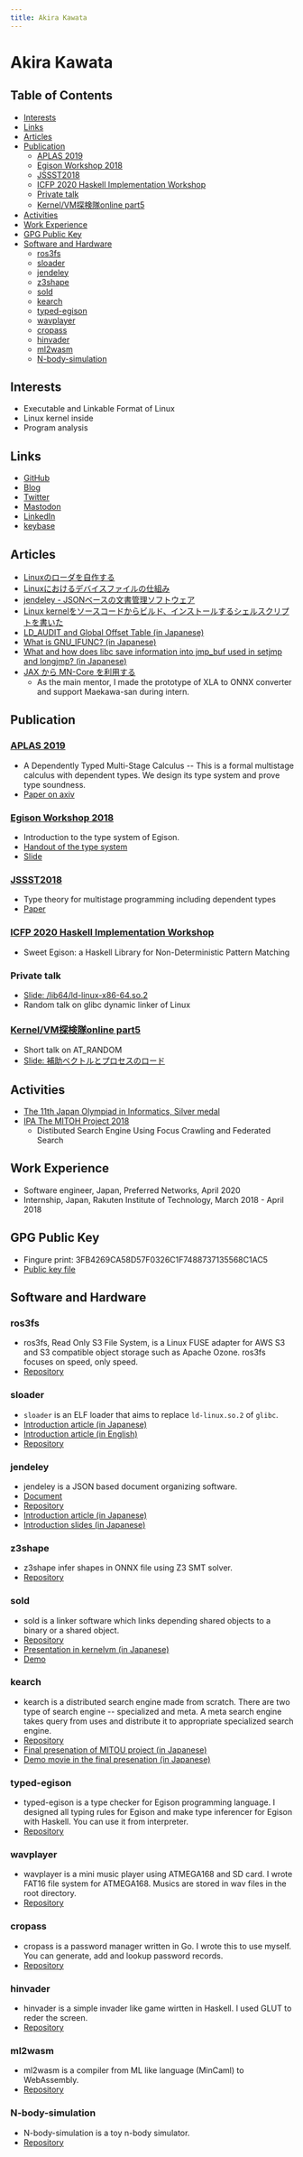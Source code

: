 ```yaml
---
title: Akira Kawata
---
```

# Akira Kawata <!-- omit in toc -->

## Table of Contents <!-- omit in toc -->
- [Interests](#interests)
- [Links](#links)
- [Articles](#articles)
- [Publication](#publication)
  - [APLAS 2019](#aplas-2019)
  - [Egison Workshop 2018](#egison-workshop-2018)
  - [JSSST2018](#jssst2018)
  - [ICFP 2020 Haskell Implementation Workshop](#icfp-2020-haskell-implementation-workshop)
  - [Private talk](#private-talk)
  - [Kernel/VM探検隊online part5 ](#kernelvm探検隊online-part5-)
- [Activities](#activities)
- [Work Experience](#work-experience)
- [GPG Public Key](#gpg-public-key)
- [Software and Hardware](#software-and-hardware)
  - [ros3fs](#ros3fs)
  - [sloader](#sloader)
  - [jendeley](#jendeley)
  - [z3shape](#z3shape)
  - [sold](#sold)
  - [kearch](#kearch)
  - [typed-egison](#typed-egison)
  - [wavplayer](#wavplayer)
  - [cropass](#cropass)
  - [hinvader](#hinvader)
  - [ml2wasm](#ml2wasm)
  - [N-body-simulation](#n-body-simulation)

## Interests
- Executable and Linkable Format of Linux
- Linux kernel inside
- Program analysis

## Links
- [GitHub](https://github.com/akawashiro)
- [Blog](http://a-kawashiro.hatenablog.com/)
- [Twitter](https://twitter.com/a_kawashiro)
- [Mastodon](https://mstdn.jp/@a_kawashiro)
- [LinkedIn](https://www.linkedin.com/in/akirakawata/)
- [keybase](https://keybase.io/a_kawashiro)

## Articles
- [Linuxのローダを自作する](https://zenn.dev/a_kawashiro/articles/506a224d206418)
- [Linuxにおけるデバイスファイルの仕組み](https://zenn.dev/a_kawashiro/articles/387fa97163dd66)
- [jendeley - JSONベースの文書管理ソフトウェア](https://zenn.dev/a_kawashiro/articles/a2170f967f9508)
- [Linux kernelをソースコードからビルド、インストールするシェルスクリプトを書いた](./articles/linux-build-script.md)
- [LD_AUDIT and Global Offset Table (in Japanese)](https://a-kawashiro.hatenablog.com/entry/2022/01/08/220526)
- [What is GNU_IFUNC? (in Japanese)](https://a-kawashiro.hatenablog.com/entry/2021/11/07/100540)
- [What and how does libc save information into jmp_buf used in setjmp and longjmp? (in Japanese)](https://a-kawashiro.hatenablog.com/entry/2020/12/31/184339)
- [JAX から MN-Core を利用する](https://tech.preferred.jp/ja/blog/jax-on-mncore/)
  - As the main mentor, I made the prototype of XLA to ONNX converter and support Maekawa-san during intern.

## Publication

### [APLAS 2019](https://conf.researchr.org/home/aplas-2019)
- A Dependently Typed Multi-Stage Calculus -- This is a formal multistage calculus with dependent types. We design its type system and prove type soundness.
- [Paper on axiv](https://arxiv.org/abs/1908.02035)

### [Egison Workshop 2018](https://connpass.com/event/102061/)
- Introduction to the type system of Egison.
- [Handout of the type system](https://akawashiro.github.io/EgisonTypingrules.pdf)
- [Slide](https://akawashiro.github.io/EgisonTypeSystem.pdf)

### [JSSST2018](https://jssst2018.wordpress.com/)
- Type theory for multistage programming including dependent types
- [Paper](http://jssst.or.jp/files/user/taikai/2018/PPL/ppl1-3.pdf)

### [ICFP 2020 Haskell Implementation Workshop](https://icfp20.sigplan.org/details/hiw-2020-papers/10/Sweet-Egison-a-Haskell-Library-for-Non-Deterministic-Pattern-Matching)
- Sweet Egison: a Haskell Library for Non-Deterministic Pattern Matching

### Private talk
- [Slide: /lib64/ld-linux-x86-64.so.2](https://docs.google.com/presentation/d/1WPxr6d_me_QU3mRWxBzs7y2iPhwV2YeAoB4EGcG9H90/edit?usp=sharing)
- Random talk on glibc dynamic linker of Linux

### [Kernel/VM探検隊online part5 ](https://kernelvm.connpass.com/event/256248/)
- Short talk on AT_RANDOM
- [Slide: 補助ベクトルとプロセスのロード](https://akawashiro.github.io/auxval_kernelvm_20220828.pdf)

## Activities
- [The 11th Japan Olympiad in Informatics, Silver medal](https://www.ioi-jp.org/joi/2011/2012-medalists.html)
- [IPA The MITOH Project 2018](https://www.ipa.go.jp/jinzai/mitou/2018/gaiyou_s-2)
    - Distibuted Search Engine Using Focus Crawling and Federated Search

## Work Experience
- Software engineer, Japan, Preferred Networks, April 2020
- Internship, Japan, Rakuten Institute of Technology, March 2018 - April 2018

## GPG Public Key
- Fingure print: 3FB4269CA58D57F0326C1F7488737135568C1AC5
- [Public key file](9804D984406FEE5605D5CB82A8DEC03E3DF3BDAD.html)

## Software and Hardware
### ros3fs
- ros3fs, Read Only S3 File System, is a Linux FUSE adapter for AWS S3 and S3 compatible object storage such as Apache Ozone. ros3fs focuses on speed, only speed.
- [Repository](https://github.com/akawashiro/ros3fs)

### sloader
- `sloader` is an ELF loader that aims to replace `ld-linux.so.2` of `glibc`.
- [Introduction article (in Japanese)](https://zenn.dev/a_kawashiro/articles/506a224d206418)
- [Introduction article (in English)](https://akawashiro.github.io/articles/sloader-succeeded-self-build-en)
- [Repository](https://github.com/akawashiro/sloader)

### jendeley
- jendeley is a JSON based document organizing software.
- [Document](https://akawashiro.github.io/jendeley/)
- [Repository](https://github.com/akawashiro/jendeley)
- [Introduction article (in Japanese)](https://zenn.dev/a_kawashiro/articles/a2170f967f9508)
- [Introduction slides (in Japanese)](./jendeley-KMC-reikai-slide.pdf)

### z3shape
- z3shape infer shapes in ONNX file using Z3 SMT solver.
- [Repository](https://github.com/akawashiro/z3shape)

### sold
- sold is a linker software which links depending shared objects to a binary or a shared object.
- [Repository](https://github.com/akawashiro/sold)
- [Presentation in kernelvm (in Japanese)](./sold_kernelvm_20211120.pdf)
- [Demo](https://www.youtube.com/watch?v=f6EMyVrq3jo)

### kearch
- kearch is a distributed search engine made from scratch. There are two type of search engine -- specialized and meta. A meta search engine takes query from uses and distribute it to appropriate
specialized search engine.
- [Repository](https://github.com/kearch/kearch)
- [Final presenation of MITOU project (in Japanese)](kearchFinalPresentation.pdf)
- [Demo movie in the final presenation (in Japanese)](https://youtu.be/tErMAEk8wLQ)

### typed-egison
- typed-egison is a type checker for Egison programming language. I designed all typing rules for Egison and make type inferencer for Egison with Haskell. You can use it from interpreter.
- [Repository](https://github.com/egison/typed-egison)

### wavplayer
- wavplayer is a mini music player using ATMEGA168 and SD card. I wrote FAT16 file system for ATMEGA168. Musics are stored in wav files in the root directory.
- [Repository](https://github.com/akawashiro/wavplayer)

### cropass
- cropass is a password manager written in Go. I wrote this to use myself.
You can generate, add and lookup password records.
- [Repository](https://github.com/akawashiro/cropass)

### hinvader
- hinvader is a simple invader like game wirtten in Haskell. I used GLUT to reder the screen.
- [Repository](https://github.com/akawashiro/hinvader)

### ml2wasm
- ml2wasm is a compiler from ML like language (MinCaml) to WebAssembly.
- [Repository](https://github.com/akawashiro/ml2wasm)

### N-body-simulation
- N-body-simulation is a toy n-body simulator.
- [Repository](https://github.com/akawashiro/N-body-simulation)
